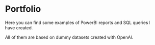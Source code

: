 # Portfolio
Here you can find some examples of PowerBI reports and SQL queries I have created.

All of them are based on dummy datasets created with OpenAI.
